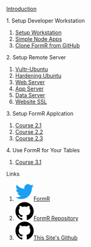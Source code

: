 
<h>[Introduction                 ](/fr0001_FormR-Introduction.md)

<h>1. Setup Developer Workstation</h>
 
 1. [Setup Workstation					](/Setup/fr0101_Setup-Developer-Workstation.md)  
 2. [Simple Node Apps 					](/Setup/fr0102_Simple-Node-Apps.md)             
 3. [Clone FormR from GitHub	](/Setup/fr0103_Clone-FormR.md)										

<h>2. Setup Remote Server</h>
 1. [Vultr-Ubuntu](/Setup/fr0301_Setup-Vultr-Ubuntu.md)
 2. [Hardening Ubuntu](/Setup/fr0302_Setup-Hardening-Ubuntu.md)
 3. [Web Server](/Setup/fr0303_Setup-Web-Server-Ubuntu.md)
 4. [App Server](/Setup/fr0304_Setup-App-Server-Ubuntu.md)
 5. [Data Server](/Setup/fr0305_Setup-Data-Server-Ubuntu.md)
 6. [Website SSL](/Setup/fr0306_Setup-Website-SSL-Ubuntu.md)

<h>3. Setup FormR Applcation</h>
 1. [Course 2.1](/FormR1/fr02.1_Course-2.1/_home.md)
 2. [Course 2.2](/FormR1/fr02.2_Course-2.2/_home.md)
 3. [Course 2.3](/FormR1/fr02.3_Course-2.3/_home.md)

<h>4. Use FormR for Your Tables</h>
 1. [Course 3.1](/FormR2/fr03.1_Course-3.1/_home.md)

<h>Links</h>
 1. [![Twitter           ](/assets/twitter1.svg)FormR             ](http://twitter.com/formr)
 2. [![This Site's Github](/assets/github1.svg )FormR Repository  ](https://github.com/8020data/FormR-test/)
 3. [![This Site's Github](/assets/github1.svg )This Site's Github](https://github.com/8020data/FormR-test/docs)
